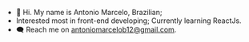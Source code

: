 - 👋 Hi. My name is Antonio Marcelo, Brazilian;
- Interested most in front-end developing; Currently learning ReactJs.
- 🗨️ Reach me on antoniomarcelob12@gmail.com. 

<!---
antoniomarcelo12/antoniomarcelo12 is a ✨ special ✨ repository because its `README.md` (this file) appears on your GitHub profile.
You can click the Preview link to take a look at your changes.
--->
